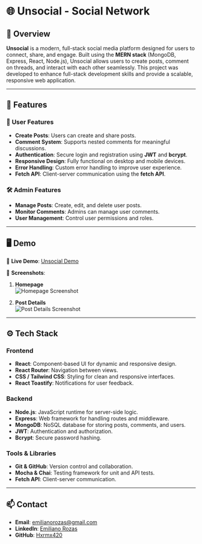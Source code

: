 # 🌐 **Unsocial - Social Network**

## 📖 **Overview**

**Unsocial** is a modern, full-stack social media platform designed for users to connect, share, and engage. Built using the **MERN stack** (MongoDB, Express, React, Node.js), Unsocial allows users to create posts, comment on threads, and interact with each other seamlessly. This project was developed to enhance full-stack development skills and provide a scalable, responsive web application.

---

## 🎯 **Features**

### 📝 **User Features**

- **Create Posts**: Users can create and share posts.
- **Comment System**: Supports nested comments for meaningful discussions.
- **Authentication**: Secure login and registration using **JWT** and **bcrypt**.
- **Responsive Design**: Fully functional on desktop and mobile devices.
- **Error Handling**: Custom error handling to improve user experience.
- **Fetch API**: Client-server communication using the **fetch API**.

### 🛠️ **Admin Features**

- **Manage Posts**: Create, edit, and delete user posts.
- **Monitor Comments**: Admins can manage user comments.
- **User Management**: Control user permissions and roles.

---

## 🖥️ **Demo**

🔗 **Live Demo**: [Unsocial Demo](https://your-live-demo-link.com)

📸 **Screenshots**:

1. **Homepage**  
   ![Homepage Screenshot](path/to/homepage.png)

2. **Post Details**  
   ![Post Details Screenshot](path/to/post-details.png)

---

## ⚙️ **Tech Stack**

### **Frontend**

- **React**: Component-based UI for dynamic and responsive design.
- **React Router**: Navigation between views.
- **CSS / Tailwind CSS**: Styling for clean and responsive interfaces.
- **React Toastify**: Notifications for user feedback.

### **Backend**

- **Node.js**: JavaScript runtime for server-side logic.
- **Express**: Web framework for handling routes and middleware.
- **MongoDB**: NoSQL database for storing posts, comments, and users.
- **JWT**: Authentication and authorization.
- **Bcrypt**: Secure password hashing.

### **Tools & Libraries**

- **Git & GitHub**: Version control and collaboration.
- **Mocha & Chai**: Testing framework for unit and API tests.
- **Fetch API**: Client-server communication.

---

## 📫 **Contact**

- **Email**: [emilianorozas@gmail.com](mailto:emilianorozas@gmail.com)  
- **LinkedIn**: [Emiliano Rozas](https://www.linkedin.com/in/emilianorozas/)  
- **GitHub**: [Hxrmx420](https://github.com/Hxrmx420)  




